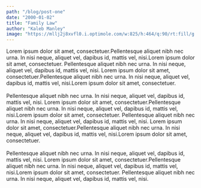 ```yaml
---
path: "/blog/post-one"
date: "2000-01-02"
title: "Family Law"
author: "Kaleb Manley"
image: "https://mllj2j8xvfl0.i.optimole.com/w:825/h:464/q:90/rt:fill/g:ce/https://s20206.pcdn.co/wp-content/uploads/sites/74/2016/03/card.jpg" 
---
```

Lorem ipsum dolor sit amet, consectetuer.Pellentesque aliquet nibh nec urna. In nisi neque, aliquet vel, dapibus id, 
mattis vel, nisi.Lorem ipsum dolor sit amet, consectetuer. Pellentesque aliquet nibh nec urna.  In nisi neque, aliquet vel, dapibus id, mattis vel, nisi.
Lorem ipsum dolor sit amet, consectetuer.Pellentesque aliquet nibh nec urna. In nisi neque, aliquet vel, dapibus id, 
mattis vel, nisi.Lorem ipsum dolor sit amet, consectetuer. <br/><br/> Pellentesque aliquet nibh nec urna.  In nisi neque, aliquet vel, dapibus id, mattis vel, nisi.
Lorem ipsum dolor sit amet, consectetuer.Pellentesque aliquet nibh nec urna. In nisi neque, aliquet vel, dapibus id, 
mattis vel, nisi.Lorem ipsum dolor sit amet, consectetuer.  Pellentesque aliquet nibh nec urna.  In nisi neque, aliquet vel, dapibus id, mattis vel, nisi.
Lorem ipsum dolor sit amet, consectetuer.Pellentesque aliquet nibh nec urna. In nisi neque, aliquet vel, dapibus id, 
mattis vel, nisi.Lorem ipsum dolor sit amet, consectetuer. <br/> <br/> Pellentesque aliquet nibh nec urna.  In nisi neque, aliquet vel, dapibus id, mattis vel, nisi.
Lorem ipsum dolor sit amet, consectetuer.Pellentesque aliquet nibh nec urna. In nisi neque, aliquet vel, dapibus id, 
mattis vel, nisi.Lorem ipsum dolor sit amet, consectetuer. Pellentesque aliquet nibh nec urna.  In nisi neque, aliquet vel, dapibus id, mattis vel, nisi.


